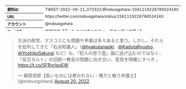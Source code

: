 <table style="font-size: 9pt; width: 610px; margin-bottom: 20px; height: 80px;">
<tbody>
    <tr>
        <th align=left>資料ID</th>
        <td align=left>TWEET::2022-08-21_073322:@nobuogohara::1561119228786524160</td>
    </tr>
    <tr>
        <th align=left>URL</th>
        <td align=left>https://twitter.com/nobuogohara/status/1561119228786524160</td>
    </tr>
    <tr>
        <th align=left>アカウント</th>
        <td align=left>@nobuogohara</td>
    </tr>
    <tr>
        <th align=left>ユーザ名</th>
        <td align=left>郷原信郎【長いものには巻かれない・権力と戦う弁護士】</td>
    </tr>
    <tr>
        <th align=left>ツイートの記録日時</th>
        <td align=left>created_at 2022-08-26_0347</td>
    </tr>
</tbody>
</table>
<blockquote class="twitter-tweet" data-width="450"  data-lang="ja"><p lang="ja" dir="ltr">左派の政党、マスコミにも問題や矛盾は多々あると思う。しかし、それらを批判してきた「右派知識人」（<a href="https://twitter.com/hyakutanaoki?ref_src=twsrc%5Etfw">@hyakutanaoki</a>、<a href="https://twitter.com/KadotaRyusho?ref_src=twsrc%5Etfw">@KadotaRyusho</a>、<a href="https://twitter.com/YoshikoSakurai?ref_src=twsrc%5Etfw">@YoshikoSakurai</a> など）も、「犯人の思う壺」論に逃げ込むのではなく、「反日カルト」の旧統一教会の問題に向き合い、意見を明確にすべき 。<a href="https://t.co/SFRvrlpoEW">https://t.co/SFRvrlpoEW</a></p>&mdash; 郷原信郎【長いものには巻かれない・権力と戦う弁護士】 (@nobuogohara) <a href="https://twitter.com/nobuogohara/status/1561119228786524160?ref_src=twsrc%5Etfw">August 20, 2022</a></blockquote>
<script async src="https://platform.twitter.com/widgets.js" charset="utf-8"></script>


